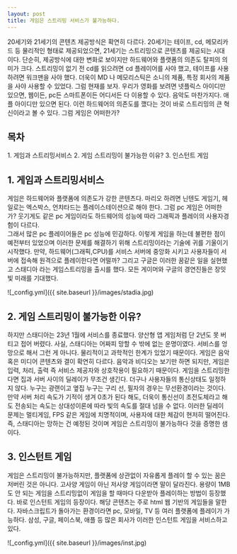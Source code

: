```yaml
---
layout: post
title: 게임은 스트리밍 서비스가 불가능하다.
---
```


20세기와 21세기의 콘텐츠 제공방식은 확연히 다르다. 20세기는 테이프, cd, 메모리카드 등 물리적인 형태로 제공되었으면,
21세기는 스트리밍으로 콘텐츠를 제공되는 시대이다. 단순히, 제공방식에 대한 변화로 보이지만 하드웨어와 플랫폼의 의존도 탈피의 의미가 크다.
스트리밍이 없기 전 cd를 읽으려면 cd 플레이어를 사야 했고, 테이프를 사용하려면 워크맨을 사야 했다.
더욱이 MD 나 메모리스틱은 소니의 제품, 특정 회사의 제품을 사야 사용할 수 있었다.
그럼 현재를 보자. 우리가 영화를 보려면 넷플릭스 아이디만 있으면, 웹이든, pc든 스마트폰이든 어디서든 다 이용할 수 있다.
음악도 마찬가지다. 애플 아이디만 있으면 된다. 이런 하드웨어의 의존도를 깼다는 것이 바로 스트리밍의 큰 혁신이라고 볼 수 있다.
그럼 게임은 어떠한가?


<h2>목차</h2>
1. 게임과 스트리밍서비스
2. 게임 스트리밍이 불가능한 이유?
3. 인스턴트 게임

<h2>1. 게임과 스트리밍서비스  </h2>

게임은 하드웨어와 플랫폼에 의존도가 강한 콘텐츠다.
마리오 하려면 닌텐도 게임기, 헤일로는 엑스박스, 언챠타드는 플레이스테이션으로 해야 한다.
그럼 pc 게임은 어떠한가?
웃기게도 같은 pc 게임이라도 하드웨어의 성능에 따라 그래픽과 플레이의 사용자경험이 다르다.  
그래서 많은 pc 플레이어들은 pc 성능에 민감하다.
이렇게 게임을 하는데 불편한 점이 예전부터 있었으며 이러한 문제를 해결하기 위해 스트리밍이라는 기술에 귀를 기울이기 시작했다.
만약, 하드웨어(그래픽,CPU)를 서비스 서버에 중앙화 시키고 사용자들이 서버에 접속해 원격으로 플레이한다면 어떨까?
그리고 구글은 이러한 꿈같은 일을 실현했고 스태디아 라는 게임스트리밍을 출시를 했다.
모든 게이머와 구글의 경연진들은 장밋빛 미래를 기대했다.

![_config.yml]({{ site.baseurl }}/images/stadia.jpg)

<h2>2. 게임 스트리밍이 불가능한 이유?</h2>

하지만 스태디아는 23년 1월에 서비스를 종료했다. 양산형 앱 게임처럼 단 2년도 못 버티고 접어 버렸다.
사실, 스태디아는 어짜피 망할 수 밖에 없는 운명이였다.
서비스를 엉망으로 해서 그런 게 아니다. 물리적이고 과학적인 한계가 있었기 때문이다.
게임은 음악 혹은 미디어 콘텐츠와 결이 확연히 다르다.
음악과 비디오는 보기만 하면 되지만, 게임은 입력, 처리, 출력 즉 서비스 제공자와 상호작용이 필요하기 때문이다.
게임을 스트리밍한다면 집과 서버 사이의 딜레이가 무조건 생긴다.
더구나 사용자들의 통신상태도 일정하지 않다. 
누구는 광랜이고 옆집 누구는 구리 선, 필자의 경우는 무선환경이라는 것이다.
만약 서버 처리 속도가 기적이 생겨 0초가 된다 해도, 더욱이 통신선이 초전도체라고 해도 전송되는 속도는 상대성이론에 따라 빛의 속도를 절대 넘을 수 없다.
이러한 딜레이 문제는 멀티게임, FPS 같은 게임에 치명적이며, 사용자에 대한 체감이 현저히 떨어진다.
즉, 스태디아는 망하는 건 예정된 것이며 게임은 스트리밍이 불가능하다 것을 증명한 샘이다.

<h2>3. 인스턴트 게임</h2>

게임은 스트리밍이 불가능하지만, 플랫폼에 상관없이 자유롭게 플레이 할 수 있는 꿈은 저버린 것은 아니다.
고사양 게임이 아닌 저사양 게임이라면 말이 달라진다.
용량이 1MB도 안 되는 게임을 스트리밍없이 게임을 할 때마다 다운받아 플레이하는 방법이 등장했다.
바로 인스턴트 게임의 등장이다.
해당 콘텐츠는 주로 html 웹 기반의 게임들을 말한다.
자바스크립트가 돌아가는 환경이라면 pc, 모바일, TV 등 여러 플랫폼에 플레이가 가능하다.
삼성, 구글, 페이스북, 애플 등 많은 회사가 이러한 인스턴트 게임을 서비스하고 있다.

![_config.yml]({{ site.baseurl }}/images/inst.jpg)

